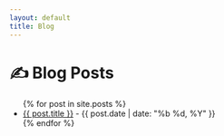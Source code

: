 ```yaml
---
layout: default
title: Blog
---
```


# ✍️ Blog Posts
<ul>
  {% for post in site.posts %}
    <li><a href="{{ post.url }}">{{ post.title }}</a> - {{ post.date | date: "%b %d, %Y" }}</li>
  {% endfor %}
</ul>
